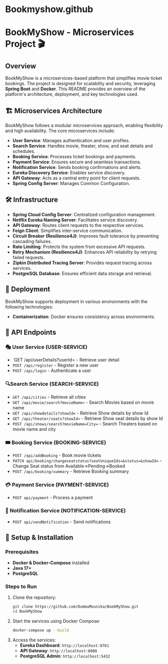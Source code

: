 # Bookmyshow.github

# BookMyShow - Microservices Project 🎬

## Overview  
BookMyShow is a microservices-based platform that simplifies movie ticket bookings. The project is designed for scalability and security, leveraging **Spring Boot** and **Docker**. This README provides an overview of the platform's architecture, deployment, and key technologies used.

## 🏗️ Microservices Architecture
BookMyShow follows a modular microservices approach, enabling flexibility and high availability. The core microservices include:

- **User Service**: Manages authentication and user profiles.
- **Search Service**: Handles movie, theater, show, and  seat details and schedules.
- **Booking Service**: Processes ticket bookings and payments.
- **Payment Service**: Ensures secure and seamless transactions.
- **Notification Service**: Sends booking confirmations and alerts.
- **Eureka Discovery Service**: Enables service discovery.
- **API Gateway**: Acts as a central entry point for client requests.
- **Spring Config Server**: Manages Common Configuration.

## 🛠️ Infrastructure
- **Spring Cloud Config Server**: Centralized configuration management.
- **Netflix Eureka Naming Server**: Facilitates service discovery.
- **API Gateway**: Routes client requests to the respective services.
- **Feign Client**: Simplifies inter-service communication.
- **Circuit Breaker (Resilience4J)**: Improves fault tolerance by preventing cascading failures.
- **Rate Limiting**: Protects the system from excessive API requests.
- **Retry Mechanism (Resilience4J)**: Enhances API reliability by retrying failed requests.
- **Zipkin Distributed Tracing Server**: Provides request tracing across services.
- **PostgreSQL Database**: Ensures efficient data storage and retrieval.

## 🚀 Deployment
BookMyShow supports deployment in various environments with the following technologies:

- **Containerization**: Docker ensures consistency across environments.

## 📌 API Endpoints
### 🎭 User Service (USER-SERVICE)
- `GET /api/userDetails?userId= - Retrieve user detail
- `POST /api/register` - Register a new user
- `POST /api/login` - Authenticate a user

### 🔍Search Service (SEARCH-SERVICE)
- `GET /api/cities` - Retrieve all cities
- `GET /api/movie/search?movieName=` - Search Movies based on movie name
- `GET /api/showdetails?showId=` - Retrieve Show details by show Id
- `GET /api/theater/seats?showId=` - Retrieve Show seat details by show Id
- `POST /api/shows/search?movieName=City=` - Search Theaters based on movie name and city

### 🎟️ Booking Service (BOOKING-SERVICE)
- `POST /api/addBooking` - Book movie tickets
- `PATCH api/booking/changeseatstatus?seatUniqueIds=&status=&showId=` - Change Seat status from Available->Pending->Booked
- `POST /api/booking/summary` - Retrieve Booking summary

### 💳 Payment Service (PAYMENT-SERVICE)
- `POST api/payment` - Process a payment

### 🔔 Notification Service (NOTIFICATION-SERVICE)
- `POST api/sendNotification` - Send notifications

## 🎯 Setup & Installation
### Prerequisites
- **Docker & Docker-Compose** installed
- **Java 17+**
- **PostgreSQL**

### Steps to Run
1. Clone the repository:
   ```bash
   git clone https://github.com/DummuMounika/BookMyShow.git
   cd BookMyShow
   ```
2. Start the services using Docker Compose:
   ```bash
   docker-compose up --build
   ```
3. Access the services:
   - **Eureka Dashboard**: `http://localhost:8761`
   - **API Gateway**: `http://localhost:8080`
   - **PostgreSQL Admin**: `http://localhost:5432`


